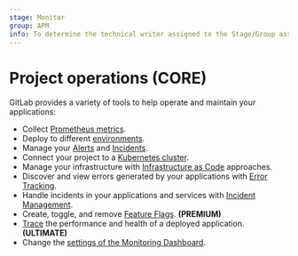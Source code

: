 ```yaml
---
stage: Monitor
group: APM
info: To determine the technical writer assigned to the Stage/Group associated with this page, see https://about.gitlab.com/handbook/engineering/ux/technical-writing/#designated-technical-writers
---
```


# Project operations **(CORE)**

GitLab provides a variety of tools to help operate and maintain
your applications:

- Collect [Prometheus metrics](../user/project/integrations/prometheus_library/index.md).
- Deploy to different [environments](../ci/environments/index.md).
- Manage your [Alerts](../user/project/operations/alert_management.md) and [Incidents](../user/incident_management/index.md).
- Connect your project to a [Kubernetes cluster](../user/project/clusters/index.md).
- Manage your infrastructure with [Infrastructure as Code](../user/infrastructure/index.md) approaches.
- Discover and view errors generated by your applications with [Error Tracking](../user/project/operations/error_tracking.md).
- Handle incidents in your applications and services with [Incident Management](incident_management/index.md).
- Create, toggle, and remove [Feature Flags](feature_flags.md). **(PREMIUM)**
- [Trace](tracing.md) the performance and health of a deployed application. **(ULTIMATE)**
- Change the [settings of the Monitoring Dashboard](metrics/dashboards/settings.md).

